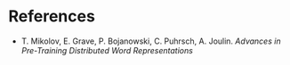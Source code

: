 # References
- T. Mikolov, E. Grave, P. Bojanowski, C. Puhrsch, A. Joulin. *Advances in Pre-Training Distributed Word Representations*

